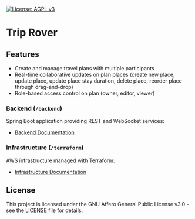 [![License: AGPL v3](https://img.shields.io/badge/License-AGPL%20v3-blue.svg)](https://www.gnu.org/licenses/agpl-3.0)

# Trip Rover

## Features

- Create and manage travel plans with multiple participants
- Real-time collaborative updates on plan places (create new place, update place, update place stay duration, delete place, reorder place through drag-and-drop)
- Role-based access control on plan (owner, editor, viewer)

### Backend (`/backend`)
Spring Boot application providing REST and WebSocket services:
- [Backend Documentation](backend/README.md)

### Infrastructure (`/terraform`)
AWS infrastructure managed with Terraform:
- [Infrastructure Documentation](terraform/README.md)

## License
This project is licensed under the GNU Affero General Public License v3.0 - see the [LICENSE](LICENSE) file for details.

